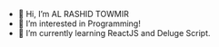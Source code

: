 - 👋 Hi, I’m AL RASHID TOWMIR
- 👀 I’m interested in Programming!
- 🌱 I’m currently learning ReactJS and Deluge Script.

<!---
TowmirAtInsta/TowmirAtInsta is a ✨ special ✨ repository because its `README.md` (this file) appears on your GitHub profile.
You can click the Preview link to take a look at your changes.
--->
